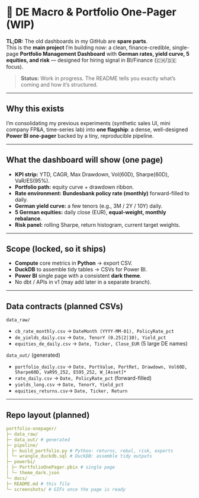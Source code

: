 # 🔧 DE Macro & Portfolio One-Pager (WIP)

**TL;DR:** The old dashboards in my GitHub are **spare parts**.  
This is the **main project** I’m building now: a clean, finance-credible, single-page **Portfolio Management Dashboard** with **German rates, yield curve, 5 equities, and risk** — designed for hiring signal in BI/Finance (🇨🇭/🇩🇪 focus).

> **Status:** Work in progress. The README tells you exactly what’s coming and how it’s structured.

---

## Why this exists
I’m consolidating my previous experiments (synthetic sales UI, mini company FP&A, time-series lab) into **one flagship**: a dense, well-designed **Power BI one-pager** backed by a tiny, reproducible pipeline.

---

## What the dashboard will show (one page)
- **KPI strip:** YTD, CAGR, Max Drawdown, Vol(60D), Sharpe(60D), VaR/ES(95%).
- **Portfolio path:** equity curve + drawdown ribbon.
- **Rate environment:** **Bundesbank policy rate (monthly)** forward-filled to daily.
- **German yield curve:** a few tenors (e.g., 3M / 2Y / 10Y) daily.
- **5 German equities:** daily close (EUR), **equal-weight, monthly rebalance**.
- **Risk panel:** rolling Sharpe, return histogram, current target weights.

---

## Scope (locked, so it ships)
- **Compute** core metrics in **Python** → export CSV.
- **DuckDB** to assemble tidy tables → CSVs for Power BI.
- **Power BI** single page with a consistent **dark theme**.
- No dbt / APIs in v1 (may add later in a separate branch).

---

## Data contracts (planned CSVs)

`data_raw/`
- `cb_rate_monthly.csv` → `DateMonth (YYYY-MM-01), PolicyRate_pct`
- `de_yields_daily.csv` → `Date, TenorY (0.25|2|10), Yield_pct`
- `equities_de_daily.csv` → `Date, Ticker, Close_EUR` (5 large DE names)

`data_out/` (generated)
- `portfolio_daily.csv` → `Date, PortValue, PortRet, Drawdown, Vol60D, Sharpe60D, VaR95_252, ES95_252, W_[Asset]*`
- `rate_daily.csv`      → `Date, PolicyRate_pct` (forward-filled)
- `yields_long.csv`     → `Date, TenorY, Yield_pct`
- `equities_returns.csv`→ `Date, Ticker, Return`

---

## Repo layout (planned)
```yaml
portfolio-onepager/
├─ data_raw/
├─ data_out/ # generated
├─ pipeline/
│ ├─ build_portfolio.py # Python: returns, rebal, risk, exports
│ └─ wrangle_duckdb.sql # DuckDB: assemble tidy outputs
├─ powerbi/
│ ├─ PortfolioOnePager.pbix # single page
│ └─ theme_dark.json
└─ docs/
├─ README.md # this file
└─ screenshots/ # GIFs once the page is ready
```